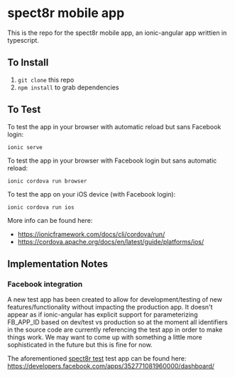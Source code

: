 # spect8r mobile app

This is the repo for the spect8r mobile app, an ionic-angular app writtien in typescript.

## To Install

1. `git clone` this repo
1. `npm install` to grab dependencies

## To Test

To test the app in your browser with automatic reload but sans Facebook login:

`ionic serve`

To test the app in your browser with Facebook login but sans automatic reload:

`ionic cordova run browser`

To test the app on your iOS device (with Facebook login):

`ionic cordova run ios`

More info can be found here:
- https://ionicframework.com/docs/cli/cordova/run/
- https://cordova.apache.org/docs/en/latest/guide/platforms/ios/

## Implementation Notes

### Facebook integration

A new test app has been created to allow for development/testing of new features/functionality 
without impacting the production app. It doesn't appear as if ionic-angular has explicit support
for parameterizing FB_APP_ID based on dev/test vs production so at the moment all identifiers in
the source code are currently referencing the test app in order to make things work. We may want
to come up with something a little more sophisticated in the future but this is fine for now.

The aforementioned [spect8r test](https://developers.facebook.com/apps/352771081960000/dashboard/) test app can be found here:
https://developers.facebook.com/apps/352771081960000/dashboard/
